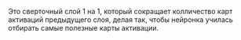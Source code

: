 Это сверточный слой 1 на 1, который сокращает колличество карт активаций предыдущего слоя, делая так, чтобы нейронка училась отбирать самые полезные карты активации. 
